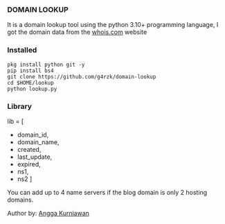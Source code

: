 ### DOMAIN LOOKUP
It is a domain lookup tool using the python 3.10+ programming language, I got the domain data from the [whois.com](https://www.whois.com/whois/) website

### Installed
```
pkg install python git -y
pip install bs4
git clone https://github.com/g4rzk/domain-lookup
cd $HOME/lookup
python lookup.py
```

### Library
lib = [
- domain_id, 
- domain_name, 
- created, 
- last_update, 
- expired, 
- ns1, 
- ns2
]

You can add up to 4 name servers if the blog domain is only 2 hosting domains.

Author by: [Angga Kurniawan](github.com/g4rzk)
